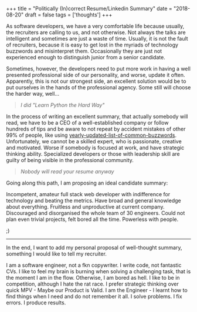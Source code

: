 +++
title = "Politically (In)correct Resume/Linkedin Summary"
date = "2018-08-20"
draft = false
tags = ['thoughts']
+++

As software developers, we have a very comfortable life because usually, the recruiters are calling to us, and not otherwise.
Not always the talks are intelligent and sometimes are just a waste of time. Usually, it is not the fault of recruiters, because it is easy to get lost in the myriads of technology buzzwords and misinterpret them. Occasionally they are just not experienced enough to distinguish junior from a senior candidate.

Sometimes, however, the developers need to put more work in having a well presented professional side of our personality, and worse, update it often. Apparently, this is not our strongest side, an excellent solution would be to put ourselves in the hands of the professional agency. Some still will choose the harder way, well...

> *I did "Learn Python the Hard Way"*

<!--more-->

In the process of writing an excellent summary, that actually somebody will read, we have to be a CEO of a well-established company or follow hundreds of tips and be aware to not repeat by accident mistakes of other 99% of people, like using 
[yearly-updated-list-of-common-buzzwords](https://blog.linkedin.com/2018/january/25/find-the-right-words-to-land-the-right-job).
Unfortunately, we cannot be a skilled expert, who is passionate, creative and motivated.
Worse if somebody is focused at work, and have strategic thinking ability. Specialized developers or those with leadership skill are guilty of being visible in the professional community.

> *Nobody will read your resume anyway*


Going along this path, I am proposing an ideal candidate summary:

Incompetent, amateur full stack web developer with indifference for technology and beating the metrics. Have broad and general knowledge about everything. Fruitless and unproductive at current company. Discouraged and disorganised the whole team of 30 engineers. Could not plan even trivial projects, felt bored all the time. Powerless with people. 

;)

---


In the end, I want to add my personal proposal of well-thought summary, something I would like to tell my recruiter.


I am a software engineer, not a fkn copywriter. I write code, not fantastic CVs. 
I like to feel my brain is burning when solving a challenging task, that is the moment I am in the flow. Otherwise, I am bored as hell.
I like to be in competition, although I hate the rat race. 
I prefer strategic thinking over quick MPV - Maybe our Product is Valid.
I am the Engineer - I learnt how to find things when I need and do not remember it all. I solve problems. I fix errors. I produce results.

